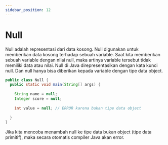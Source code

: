 ```yaml
---
sidebar_position: 12
---
```


# Null

Null adalah representasi dari data kosong. Null digunakan untuk memberikan data kosong terhadap sebuah variable. Saat kita memberikan sebuah variable dengan nilai null, maka artinya variable tersebut tidak memiliki data atau nilai. Null di Java direpresentasikan dengan kata kunci null. Dan null hanya bisa diberikan kepada variable dengan tipe data object.

```java title="Null.java"
public class Null {
  public static void main(String[] args) {
    
    String name = null;
    Integer score = null;
    
    int value = null; // ERROR karena bukan tipe data object
    
  }
}
```

Jika kita mencoba menambah null ke tipe data bukan object (tipe data primitif), maka secara otomatis compiler Java akan error.

